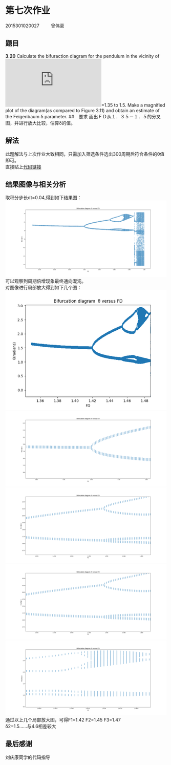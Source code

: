 # 第七次作业  
2015301020027 &emsp; &emsp;曾伟豪
## 题目
**3.20** Calculate the bifuraction diagram for the pendulum in the vicinity of ![](http://latex.codecogs.com/gif.latex?F_D)=1.35 to 1.5.
Make a magnified plot of the diagram(as compared to Figure 3.11) and obtain an estimate of the Feigenbaum δ parameter.
##　要求
画出ＦＤ从１．３５－１．５的分叉图，并进行放大比较，估算δ的值。
## 解法
此题解法与上次作业大致相同，只需加入筛选条件选出300周期后符合条件的θ值即可。  
直接贴上[代码链接](https://github.com/shuigui/compuational_physics_N2015301020027/blob/master/Exercise_07.py)  
## 结果图像与相关分析  
取积分步长dt=0.04,得到如下结果图：  
![](https://github.com/shuigui/compuational_physics_N2015301020027/blob/master/7.png)  
可以观察到周期倍增现象最终通向混沌。  
对图像进行局部放大得到如下几个图：  
![](https://github.com/shuigui/compuational_physics_N2015301020027/blob/master/7_1.png)  
![](https://github.com/shuigui/compuational_physics_N2015301020027/blob/master/7-2.png)  
![](https://github.com/shuigui/compuational_physics_N2015301020027/blob/master/7-3.png)  
![](https://github.com/shuigui/compuational_physics_N2015301020027/blob/master/7-3.png)  
![](https://github.com/shuigui/compuational_physics_N2015301020027/blob/master/7-4.png)  
通过以上几个局部放大图，可得F1=1.42 F2=1.45 F3=1.47  
δ2=1.5......与4.6相差较大
## 最后感谢
刘庆康同学的代码指导

